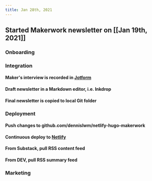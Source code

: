 ```yaml
---
title: Jan 28th, 2021
---
```


## Started Makerwork newsletter on [[Jan 19th, 2021]]
### Onboarding
####
### Integration
#### Maker's interview is recorded in [Jotform](https://jotform.com)
#### Draft newsletter in a Markdown editor, i.e. Inkdrop
#### Final newsletter is copied to local Git folder
### Deployment
#### Push changes to github.com/dennislwm/netlify-hugo-makerwork
#### Continuous deploy to [Netlify](https://makerwork.netlify.app)
#### From Substack, pull RSS content feed
#### From DEV, pull RSS summary feed
### Marketing
